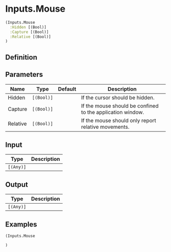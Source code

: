 # Inputs.Mouse

```clojure
(Inputs.Mouse
  :Hidden [(Bool)]
  :Capture [(Bool)]
  :Relative [(Bool)]
)
```

## Definition


## Parameters
| Name | Type | Default | Description |
|------|------|---------|-------------|
| Hidden | `[(Bool)]` |  | If the cursor should be hidden. |
| Capture | `[(Bool)]` |  | If the mouse should be confined to the application window. |
| Relative | `[(Bool)]` |  | If the mouse should only report relative movements. |


## Input
| Type | Description |
|------|-------------|
| `[(Any)]` |  |


## Output
| Type | Description |
|------|-------------|
| `[(Any)]` |  |


## Examples

```clojure
(Inputs.Mouse

)
```
